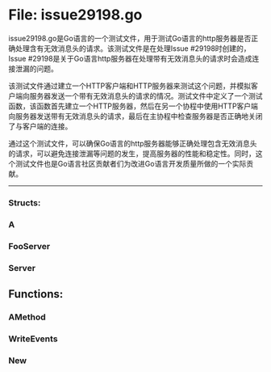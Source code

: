 # File: issue29198.go

issue29198.go是Go语言的一个测试文件，用于测试Go语言的http服务器是否正确处理含有无效消息头的请求。该测试文件是在处理Issue #29198时创建的，Issue #29198是关于Go语言http服务器在处理带有无效消息头的请求时会造成连接泄漏的问题。

该测试文件通过建立一个HTTP客户端和HTTP服务器来测试这个问题，并模拟客户端向服务器发送一个带有无效消息头的请求的情况。测试文件中定义了一个测试函数，该函数首先建立一个HTTP服务器，然后在另一个协程中使用HTTP客户端向服务器发送带有无效消息头的请求，最后在主协程中检查服务器是否正确地关闭了与客户端的连接。

通过这个测试文件，可以确保Go语言的http服务器能够正确处理包含无效消息头的请求，可以避免连接泄漏等问题的发生，提高服务器的性能和稳定性。同时，这个测试文件也是Go语言社区贡献者们为改进Go语言开发质量所做的一个实际贡献。




---

### Structs:

### A





### FooServer





### Server





## Functions:

### AMethod





### WriteEvents





### New





